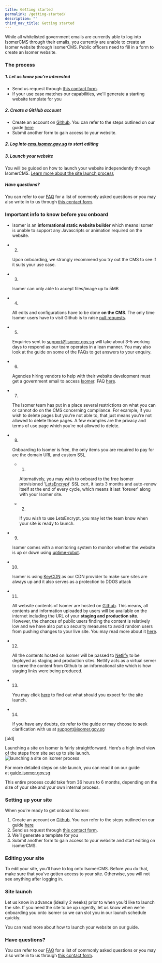 ```yaml
---
title: Getting started
permalink: /getting-started/
description: ""
third_nav_title: Getting started
---
```

While all whitelisted government emails are currently able to log into IsomerCMS through their emails, you currently are unable to create an Isomer website through IsomerCMS. Public officers need to fill in a form to create an Isomer website.

### The process

##### 1. Let us know you're interested

- Send us request through&nbsp;[this contact form](https://go.gov.sg/isomer-contact/).
- If your use case matches our capabilities, we'll generate a starting website template for you


##### 2. Create a GitHub account

- Create an account on&nbsp;[Github](https://www.github.com/). You can refer to the steps outlined on our guide&nbsp;[here](https://guide.isomer.gov.sg/)
- Submit another form to gain access to your website.

##### 2. Log into [cms.isomer.gov.sg](https://cms.isomer.gov.sg/sites) to start editing


##### 3. Launch your website

You will be guided on how to launch your website independently through IsomerCMS. [Learn more about the site launch process](www.google.com)

##### Have questions?
You can refer to our&nbsp;[FAQ](https://www.isomer.gov.sg/faq/)&nbsp;for a list of commonly asked questions or you may also write in to us through&nbsp;[this contact form](https://go.gov.sg/isomer-contact).


### Important info to know before you onboard


*   Isomer is an **informational static website builder** which means Isomer is unable to support any Javascripts or animation required on the website.
    

*   2.
    
    Upon onboarding, we strongly recommend you try out the CMS to see if it suits your use case.
    

*   3.
    
    Isomer can only able to accept files/image up to 5MB
    

*   4.
    
    All edits and configurations have to be done **on the CMS**. The only time Isomer users have to visit Github is to raise [pull requests](https://guide.isomer.gov.sg/guide/publish-your-changes).
    

*   5.
    
    Enquiries sent to support@isomer.gov.sg will take about 3-5 working days to respond as our team operates in a lean manner. You may also look at the guide on some of the FAQs to get answers to your enquiry.
    

*   6.
    
    Agencies hiring vendors to help with their website development must get a government email to access [Isomer](/isomer-announcements). FAQ [here](/faq/vendor-management).
    

*   7.
    
    The Isomer team has put in a place several restrictions on what you can or cannot do on the CMS concerning compliance. For example, if you wish to delete pages but you're not able to, that just means you're not allowed to delete those pages. A few examples are the privacy and terms of use page which you're not allowed to delete.
    

*   8.
    
    Onboarding to Isomer is free, the only items you are required to pay for are the domain URL and custom SSL.
    
    *   1.
        
        Alternatively, you may wish to onboard to the free Isomer provisioned '[LetsEncrypt](https://letsencrypt.org/about/)' SSL cert, it lasts 3 months and auto-renew itself at the end of every cycle, which means it last 'forever' along with your Isomer site.
        
    
    *   2.
        
        If you wish to use LetsEncrypt, you may let the team know when your site is ready to launch.
        
    

*   9.
    
    Isomer comes with a monitoring system to monitor whether the website is up or down using [uptime-robot](https://uptimerobot.com/).
    

*   10.
    
    Isomer is using [KeyCDN](https://www.keycdn.com/about) as our CDN provider to make sure sites are always up and it also serves as a protection to DDOS attack
    

*   11.
    
    All website contents of Isomer are hosted on [Github](https://github.com/about). This means, all contents and information uploaded by users will be available on the internet including the URL of your **staging and production site**. However, the chances of public users finding the content is relatively low and we have also put up security measures to avoid random users from pushing changes to your live site. You may read more about it [here](https://guide-cms.isomer.gov.sg/faq/security).‌
    

*   12.
    
    All the contents hosted on Isomer will be passed to [Netlify](https://www.netlify.com/) to be deployed as staging and production sites. Netlify acts as a virtual server to serve the content from Github to an informational site which is how staging links were being produced.
    

*   13.
    
    You may click [here](/publish-changes-and-site-launch/new-site-launch/what-to-expect-for-site-launch) to find out what should you expect for the site launch.
    

*   14.
    
    If you have any doubts, do refer to the guide or may choose to seek clarification with us at [support@isomer.gov.sg](mailto:%20support@isomer.gov.sg)


[old]

Launching a site on Isomer is fairly straightforward. Here’s a high level view of the steps from site set up to site launch.  
![launching a site on isomer process](https://www.isomer.gov.sg/images/Userflow.jpg)

For more detailed steps on site launch, you can read it on our guide at&nbsp;[guide.isomer.gov.sg](https://guide.isomer.gov.sg/)

This entire process could take from 36 hours to 6 months, depending on the size of your site and your own internal process.

### Setting up your site

When you’re ready to get onboard Isomer:

1.  Create an account on&nbsp;[Github](https://www.github.com/). You can refer to the steps outlined on our guide&nbsp;[here](https://guide.isomer.gov.sg/)
2.  Send us request through&nbsp;[this contact form](https://go.gov.sg/isomer-contact/).
3.  We’ll generate a template for you
4.  Submit another form to gain access to your website and start editing on isomerCMS.

### Editing your site

To edit your site, you’ll have to log onto IsomerCMS. Before you do that, make sure that you’ve gotten access to your site. Otherwise, you will not see anything after logging in.

### Site launch

Let us know in advance (ideally 2 weeks) prior to when you’d like to launch the site. If you need the site to be up urgently, let us know when we’re onboarding you onto isomer so we can slot you in our launch schedule quickly.

You can read more about how to launch your website on our guide.

### Have questions?

You can refer to our&nbsp;[FAQ](https://www.isomer.gov.sg/faq/)&nbsp;for a list of commonly asked questions or you may also write in to us through&nbsp;[this contact form](https://go.gov.sg/isomer-contact).
